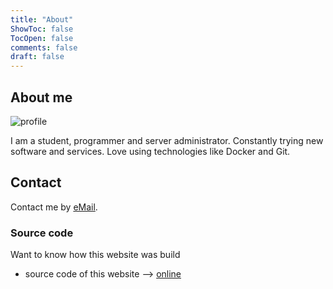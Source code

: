 ```yaml
---
title: "About"
ShowToc: false
TocOpen: false
comments: false
draft: false
---
```


## About me

![profile](/img/profile.png)

I am a student, programmer and server administrator. Constantly trying new software and services. Love using technologies like Docker and Git.

## Contact

Contact me by [eMail](mailto:mjindra@derchef.email).

### Source code

Want to know how this website was build

- source code of this website --> [online](https://github.com/MartinJindra/mjindra.eu)
